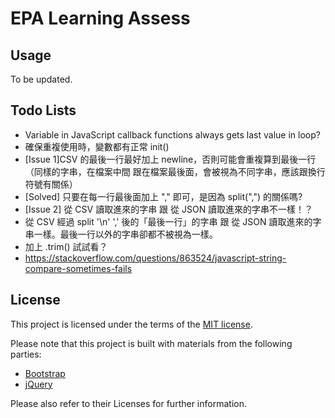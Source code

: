 # EPA Learning Assess


## Usage

To be updated.


## Todo Lists
- Variable in JavaScript callback functions always gets last value in loop?
- 確保重複使用時，變數都有正常 init()
- [Issue 1]CSV 的最後一行最好加上 newline，否則可能會重複算到最後一行（同樣的字串，在檔案中間 跟在檔案最後面，會被視為不同字串，應該跟換行符號有關係）
 - [Solved] 只要在每一行最後面加上 "," 即可，是因為 split(",") 的關係嗎?
- [Issue 2] 從 CSV 讀取進來的字串 跟 從 JSON 讀取進來的字串不一樣！？
 - 從 CSV 經過 split '\n' ',' 後的「最後一行」的字串 跟 從 JSON 讀取進來的字串一樣。最後一行以外的字串卻都不被視為一樣。
 - 加上 .trim() 試試看？
 - https://stackoverflow.com/questions/863524/javascript-string-compare-sometimes-fails

## License

This project is licensed under the terms of the [MIT license](http://opensource.org/licenses/MIT).

Please note that this project is built with materials from the following parties:

- [Bootstrap](http://getbootstrap.com/)
- [jQuery](https://jquery.com/)

Please also refer to their Licenses for further information.

